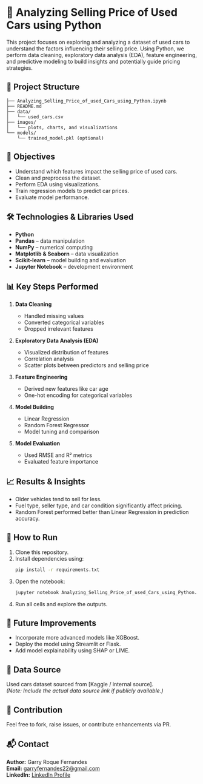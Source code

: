 # 🚗 Analyzing Selling Price of Used Cars using Python

This project focuses on exploring and analyzing a dataset of used cars to understand the factors influencing their selling price. Using Python, we perform data cleaning, exploratory data analysis (EDA), feature engineering, and predictive modeling to build insights and potentially guide pricing strategies.

## 📂 Project Structure

```
├── Analyzing_Selling_Price_of_used_Cars_using_Python.ipynb
├── README.md
├── data/
│   └── used_cars.csv
├── images/
│   └── plots, charts, and visualizations
└── models/
    └── trained_model.pkl (optional)
```

## 📌 Objectives

- Understand which features impact the selling price of used cars.
- Clean and preprocess the dataset.
- Perform EDA using visualizations.
- Train regression models to predict car prices.
- Evaluate model performance.

## 🛠️ Technologies & Libraries Used

- **Python**
- **Pandas** – data manipulation
- **NumPy** – numerical computing
- **Matplotlib & Seaborn** – data visualization
- **Scikit-learn** – model building and evaluation
- **Jupyter Notebook** – development environment

## 📊 Key Steps Performed

1. **Data Cleaning**  
   - Handled missing values  
   - Converted categorical variables  
   - Dropped irrelevant features

2. **Exploratory Data Analysis (EDA)**  
   - Visualized distribution of features  
   - Correlation analysis  
   - Scatter plots between predictors and selling price

3. **Feature Engineering**  
   - Derived new features like car age  
   - One-hot encoding for categorical variables

4. **Model Building**  
   - Linear Regression  
   - Random Forest Regressor  
   - Model tuning and comparison

5. **Model Evaluation**  
   - Used RMSE and R² metrics  
   - Evaluated feature importance

## 📈 Results & Insights

- Older vehicles tend to sell for less.
- Fuel type, seller type, and car condition significantly affect pricing.
- Random Forest performed better than Linear Regression in prediction accuracy.

## 🚀 How to Run

1. Clone this repository.
2. Install dependencies using:
   ```bash
   pip install -r requirements.txt
   ```
3. Open the notebook:
   ```bash
   jupyter notebook Analyzing_Selling_Price_of_used_Cars_using_Python.ipynb
   ```
4. Run all cells and explore the outputs.

## 🔮 Future Improvements

- Incorporate more advanced models like XGBoost.
- Deploy the model using Streamlit or Flask.
- Add model explainability using SHAP or LIME.

## 📁 Data Source

Used cars dataset sourced from [Kaggle / internal source].  
*(Note: Include the actual data source link if publicly available.)*

## 🤝 Contribution

Feel free to fork, raise issues, or contribute enhancements via PR.

## 📬 Contact

**Author:** Garry Roque Fernandes  
**Email:** garryfernandes22@gmail.com  
**LinkedIn:** [LinkedIn Profile](https://linkedin.com/in/garryfernandes2)

